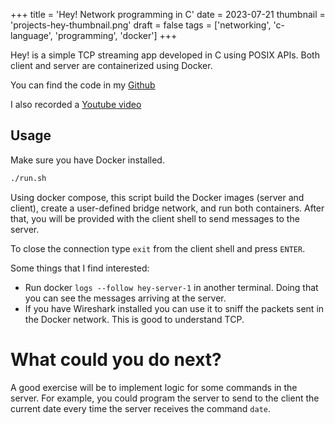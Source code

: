 +++
title = 'Hey! Network programming in C'
date = 2023-07-21
thumbnail = 'projects-hey-thumbnail.png'
draft = false
tags = ['networking', 'c-language', 'programming', 'docker']
+++

Hey! is a simple TCP streaming app developed in C using POSIX APIs. Both client and
server are containerized using Docker.

You can find the code in my [Github](https://github.com/denniscmartin/hey)

I also recorded a [Youtube video](https://www.youtube.com/watch?v=r3CQ0euv6TQ)

## Usage

Make sure you have Docker installed.

```bash
./run.sh
```

Using docker compose, this script build the Docker images (server and client), create a
user-defined bridge network, and run both containers. After that, you will be provided
with the client shell to send messages to the server.

To close the connection type `exit` from the client shell and press `ENTER`.

Some things that I find interested:

-   Run docker `logs --follow hey-server-1` in another terminal. Doing that you can see the messages arriving at the server.
-   If you have Wireshark installed you can use it to sniff the packets sent in the Docker network. This is good to understand TCP.

# What could you do next?

A good exercise will be to implement logic for some commands in the server. For example,
you could program the server to send to the client the current date every time the server
receives the command `date`.
